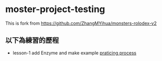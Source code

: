 # moster-project-testing
This is fork from https://github.com/ZhangMYihua/monsters-rolodex-v2  
## 以下為練習的歷程  
- lesson-1 add Enzyme and make example [praticing process](https://www.notion.so/281-Introduction-To-Enzyme-d80f861759d7438fb1982ca16e9e8801)
